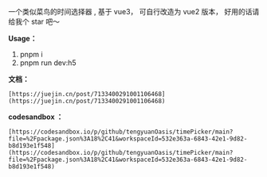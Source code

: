 一个类似菜鸟的时间选择器 , 基于 vue3， 可自行改造为 vue2 版本， 好用的话请给我个 star 吧～

**Usage：**

1. pnpm i
2. pnpm run dev:h5

**文档：**

    [https://juejin.cn/post/7133400291001106468](https://juejin.cn/post/7133400291001106468)

**codesandbox ：**

    [https://codesandbox.io/p/github/tengyuanOasis/timePicker/main?file=%2Fpackage.json%3A18%2C41&workspaceId=532e363a-6843-42e1-9d82-b8d193e1f548](https://codesandbox.io/p/github/tengyuanOasis/timePicker/main?file=%2Fpackage.json%3A18%2C41&workspaceId=532e363a-6843-42e1-9d82-b8d193e1f548)
